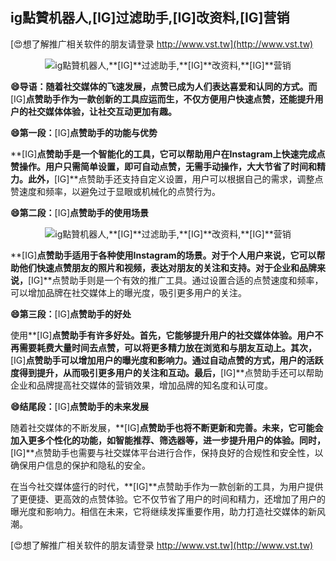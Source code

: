## **ig點贊机器人,**[IG]**过滤助手,**[IG]**改资料,**[IG]**营销**

[😍想了解推广相关软件的朋友请登录 http://www.vst.tw](http://www.vst.tw)

 <center><img src="https://vst.tw/MP4/tuiguang/png/8.png" alt="ig點贊机器人,**[IG]**过滤助手,**[IG]**改资料,**[IG]**营销"></center>

**😄导语：随着社交媒体的飞速发展，点赞已成为人们表达喜爱和认同的方式。而**[IG]**点赞助手作为一款创新的工具应运而生，不仅方便用户快速点赞，还能提升用户的社交媒体体验，让社交互动更加有趣。**

**😄第一段：**[IG]**点赞助手的功能与优势**

**[IG]**点赞助手是一个智能化的工具，它可以帮助用户在Instagram上快速完成点赞操作。用户只需简单设置，即可自动点赞，无需手动操作，大大节省了时间和精力。此外，**[IG]**点赞助手还支持自定义设置，用户可以根据自己的需求，调整点赞速度和频率，以避免过于显眼或机械化的点赞行为。

**😄第二段：**[IG]**点赞助手的使用场景**

 <center><img src="https://vst.tw/MP4/tuiguang/png/0.png" alt="ig點贊机器人,**[IG]**过滤助手,**[IG]**改资料,**[IG]**营销"></center>

**[IG]**点赞助手适用于各种使用Instagram的场景。对于个人用户来说，它可以帮助他们快速点赞朋友的照片和视频，表达对朋友的关注和支持。对于企业和品牌来说，**[IG]**点赞助手则是一个有效的推广工具。通过设置合适的点赞速度和频率，可以增加品牌在社交媒体上的曝光度，吸引更多用户的关注。

**😄第三段：**[IG]**点赞助手的好处**

使用**[IG]**点赞助手有许多好处。首先，它能够提升用户的社交媒体体验。用户不再需要耗费大量时间去点赞，可以将更多精力放在浏览和与朋友互动上。其次，**[IG]**点赞助手可以增加用户的曝光度和影响力。通过自动点赞的方式，用户的活跃度得到提升，从而吸引更多用户的关注和互动。最后，**[IG]**点赞助手还可以帮助企业和品牌提高社交媒体的营销效果，增加品牌的知名度和认可度。

**😄结尾段：**[IG]**点赞助手的未来发展**

随着社交媒体的不断发展，**[IG]**点赞助手也将不断更新和完善。未来，它可能会加入更多个性化的功能，如智能推荐、筛选器等，进一步提升用户的体验。同时，**[IG]**点赞助手也需要与社交媒体平台进行合作，保持良好的合规性和安全性，以确保用户信息的保护和隐私的安全。

在当今社交媒体盛行的时代，**[IG]**点赞助手作为一款创新的工具，为用户提供了更便捷、更高效的点赞体验。它不仅节省了用户的时间和精力，还增加了用户的曝光度和影响力。相信在未来，它将继续发挥重要作用，助力打造社交媒体的新风潮。

[😍想了解推广相关软件的朋友请登录 http://www.vst.tw](http://www.vst.tw)



